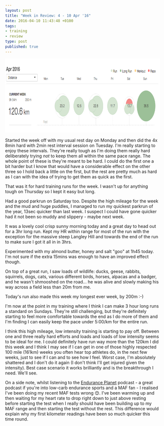 ```yaml
---
layout: post
title: "Week in Review: 4 - 10 Apr '16"
date: 2016-04-10 11:43:48 +0100
tags:
- training
- review
type: post
published: true
---
```


<a href="/assets/week-in-review-4-10Apr16.png"><img alt="Week in Review: 4 - 10 Apr '16" class="center" height="240" src="/assets/week-in-review-4-10Apr16.png" width="840" /></a>

Started the week off with my usual rest day on Monday and then did the 4x 8min hard with 2min rest interval session on Tuesday.  I'm really starting to enjoy these intervals.  They're really tough as I'm doing them really hard deliberately trying _not_ to keep them all within the same pace range.  The whole point of these is they're meant to be hard.  I could do the first one a bit harder but I know that would have a considerable effect on the other three so I hold back a little on the first, but the rest are pretty much as hard as I can with the idea of trying to get them as quick as the first.

That was it for hard training runs for the week. I wasn't up for anything tough on Thursday so I kept it easy but long.

Had a good parkrun on Saturday too. Despite the high mileage for the week and the mud and huge puddles, I managed to run my quickest parkrun of the year, 13sec quicker than last week. I suspect I could have gone quicker had it not been so muddy and slippery - maybe next week.

It was a lovely cool crisp sunny morning today and a great day to head out for a 3hr long run. Kept my HR within range for most of the run with the exception for the massive steep Langley Hill and towards the end of the run to make sure I got it all in in 3hrs.

Experimented with my almond butter, honey and salt "goo" at 1h45 today. I'm not sure if the extra 15mins was enough to have an improved effect though.

On top of a great run, I saw loads of wildlife: ducks, geese, rabbits, squirrels, dogs, cats, various different birds, horses, alpacas and a badger, and he wasn't shmooshed on the road... he was alive and slowly making his way across a field less than 20m from me.

Today's run also made this week my longest ever week, by 200m :-)

I'm now at the point in my training where I think I can make 3 hour long runs a standard on Sundays.  They're still challenging, but they're definitely starting to feel more comfortable towards the end as I do more of them and I'm finding I can easily keep the pace under 5:00/km for the entire run.

I think this high mileage, low intensity training is starting to pay off. Between one and three really hard efforts and loads and loads of low intensity seems to be ideal for me.  I could definitely have run way more than the 120km I did this week and I think I may see if I can get in one of those highly respected 100 mile (161km) weeks you often hear top athletes do, in the next few weeks, just to see if I can and to see how I feel.  Worst case, I'm absolutely shattered and I don't do it again (I don't think I'll get injured given the intensity). Best case scenario it works brilliantly and is the breakthrough I need.  We'll see.

On a side note, whilst listening to the [Endurance Planet](http://www.enduranceplanet.com/) podcast - a great podcast if you're into low-carb endurance sports and a MAF fan - I realised I've been doing my recent MAF tests wrong :blush:.  I've been warming up and then waiting for my heart rate to drop right down to just above resting before starting the test when I really should have been building up to my MAF range and then starting the test without the rest.  This difference would explain why my first kilometer readings have been so much quicker this time round.
